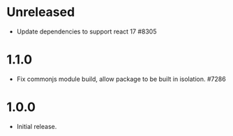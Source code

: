 # Unreleased

- Update dependencies to support react 17 #8305

# 1.1.0

-   Fix commonjs module build, allow package to be built in isolation. #7286

# 1.0.0

-   Initial release.
